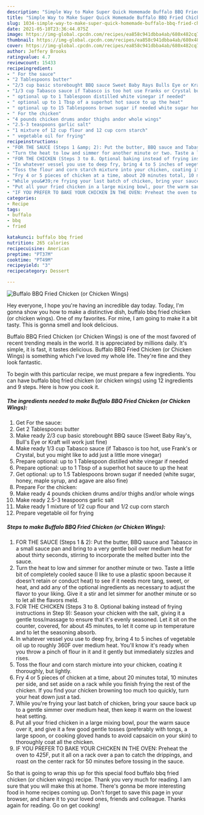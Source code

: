```yaml
---
description: "Simple Way to Make Super Quick Homemade Buffalo BBQ Fried Chicken (or Chicken Wings)"
title: "Simple Way to Make Super Quick Homemade Buffalo BBQ Fried Chicken (or Chicken Wings)"
slug: 1034-simple-way-to-make-super-quick-homemade-buffalo-bbq-fried-chicken-or-chicken-wings
date: 2021-05-10T23:36:44.075Z
image: https://img-global.cpcdn.com/recipes/ea858c941dbba4ab/680x482cq70/buffalo-bbq-fried-chicken-or-chicken-wings-recipe-main-photo.jpg
thumbnail: https://img-global.cpcdn.com/recipes/ea858c941dbba4ab/680x482cq70/buffalo-bbq-fried-chicken-or-chicken-wings-recipe-main-photo.jpg
cover: https://img-global.cpcdn.com/recipes/ea858c941dbba4ab/680x482cq70/buffalo-bbq-fried-chicken-or-chicken-wings-recipe-main-photo.jpg
author: Jeffery Brooks
ratingvalue: 4.7
reviewcount: 15433
recipeingredient:
- " For the sauce"
- "2 Tablespoons butter"
- "2/3 cup basic storebought BBQ sauce Sweet Baby Rays Bulls Eye or Kraft will work just fine"
- "1/3 cup Tabasco sauce if Tabasco is too hot use Franks or Crystal but you might like to add just a little more vinegar"
- " optional up to 1 Tablespoon distilled white vinegar if needed"
- " optional up to 1 Tbsp of a superhot hot sauce to up the heat"
- " optional up to 15 Tablespoons brown sugar if needed white sugar honey maple syrup and agave are also fine"
- " For the chicken"
- "4 pounds chicken drums andor thighs andor whole wings"
- "2.5-3 teaspoons garlic salt"
- "1 mixture of 12 cup flour and 12 cup corn starch"
- " vegetable oil for frying"
recipeinstructions:
- "FOR THE SAUCE (Steps 1 &amp; 2): Put the butter, BBQ sauce and Tabasco in a small sauce pan and bring to a very gentle boil over medium heat for about thirty seconds, stirring to incorporate the melted butter into the sauce."
- "Turn the heat to low and simmer for another minute or two. Taste a little bit of completely cooled sauce (I like to use a plastic spoon because it doesn&#39;t retain or conduct heat) to see if it needs more tang, sweet, or heat, and add any of the optional ingredients as necessary to adjust the flavor to your liking. Give it a stir and let simmer for another minute or so to let all the flavors meld."
- "FOR THE CHICKEN (Steps 3 to 8. Optional baking instead of frying instructions in Step 9): Season your chicken with the salt, giving it a gentle toss/massage to ensure that it&#39;s evenly seasoned. Let it sit on the counter, covered, for about 45 minutes, to let it come up in temperature and to let the seasoning absorb."
- "In whatever vessel you use to deep fry, bring 4 to 5 inches of vegetable oil up to roughly 360F over medium heat. You&#39;ll know it&#39;s ready when you throw a pinch of flour in it and it gently but immediately sizzles and rises."
- "Toss the flour and corn starch mixture into your chicken, coating it thoroughly, but lightly."
- "Fry 4 or 5 pieces of chicken at a time, about 20 minutes total, 10 minutes per side, and set aside on a rack while you finish frying the rest of the chicken. If you find your chicken browning too much too quickly, turn your heat down just a tad."
- "While you&#39;re frying your last batch of chicken, bring your sauce back up to a gentle simmer over medium heat, then keep it warm on the lowest heat setting."
- "Put all your fried chicken in a large mixing bowl, pour the warm sauce over it, and give it a few good gentle tosses (preferably with tongs, a large spoon, or cooking gloved hands to avoid capsaicin on your skin) to thoroughly coat all the chicken."
- "IF YOU PREFER TO BAKE YOUR CHICKEN IN THE OVEN: Preheat the oven to 425F, put it all on a rack over a pan to catch the drippings, and roast on the center rack for 50 minutes before tossing in the sauce."
categories:
- Recipe
tags:
- buffalo
- bbq
- fried

katakunci: buffalo bbq fried 
nutrition: 265 calories
recipecuisine: American
preptime: "PT37M"
cooktime: "PT49M"
recipeyield: "3"
recipecategory: Dessert

---
```



![Buffalo BBQ Fried Chicken (or Chicken Wings)](https://img-global.cpcdn.com/recipes/ea858c941dbba4ab/680x482cq70/buffalo-bbq-fried-chicken-or-chicken-wings-recipe-main-photo.jpg)

Hey everyone, I hope you're having an incredible day today. Today, I'm gonna show you how to make a distinctive dish, buffalo bbq fried chicken (or chicken wings). One of my favorites. For mine, I am going to make it a bit tasty. This is gonna smell and look delicious.

Buffalo BBQ Fried Chicken (or Chicken Wings) is one of the most favored of recent trending meals in the world. It is appreciated by millions daily. It's simple, it is fast, it tastes delicious. Buffalo BBQ Fried Chicken (or Chicken Wings) is something which I've loved my whole life. They're fine and they look fantastic.




To begin with this particular recipe, we must prepare a few ingredients. You can have buffalo bbq fried chicken (or chicken wings) using 12 ingredients and 9 steps. Here is how you cook it.

<!--inarticleads1-->

##### The ingredients needed to make Buffalo BBQ Fried Chicken (or Chicken Wings):

1. Get  For the sauce:
1. Get 2 Tablespoons butter
1. Make ready 2/3 cup basic storebought BBQ sauce (Sweet Baby Ray&#39;s, Bull&#39;s Eye or Kraft will work just fine)
1. Make ready 1/3 cup Tabasco sauce (if Tabasco is too hot, use Frank&#39;s or Crystal, but you might like to add just a little more vinegar)
1. Prepare  optional: up to 1 Tablespoon distilled white vinegar if needed
1. Prepare  optional: up to 1 Tbsp of a superhot hot sauce to up the heat
1. Get  optional: up to 1.5 Tablespoons brown sugar if needed (white sugar, honey, maple syrup, and agave are also fine)
1. Prepare  For the chicken:
1. Make ready 4 pounds chicken drums and/or thighs and/or whole wings
1. Make ready 2.5-3 teaspoons garlic salt
1. Make ready 1 mixture of 1/2 cup flour and 1/2 cup corn starch
1. Prepare  vegetable oil for frying




<!--inarticleads2-->

##### Steps to make Buffalo BBQ Fried Chicken (or Chicken Wings):

1. FOR THE SAUCE (Steps 1 &amp; 2): Put the butter, BBQ sauce and Tabasco in a small sauce pan and bring to a very gentle boil over medium heat for about thirty seconds, stirring to incorporate the melted butter into the sauce.
1. Turn the heat to low and simmer for another minute or two. Taste a little bit of completely cooled sauce (I like to use a plastic spoon because it doesn&#39;t retain or conduct heat) to see if it needs more tang, sweet, or heat, and add any of the optional ingredients as necessary to adjust the flavor to your liking. Give it a stir and let simmer for another minute or so to let all the flavors meld.
1. FOR THE CHICKEN (Steps 3 to 8. Optional baking instead of frying instructions in Step 9): Season your chicken with the salt, giving it a gentle toss/massage to ensure that it&#39;s evenly seasoned. Let it sit on the counter, covered, for about 45 minutes, to let it come up in temperature and to let the seasoning absorb.
1. In whatever vessel you use to deep fry, bring 4 to 5 inches of vegetable oil up to roughly 360F over medium heat. You&#39;ll know it&#39;s ready when you throw a pinch of flour in it and it gently but immediately sizzles and rises.
1. Toss the flour and corn starch mixture into your chicken, coating it thoroughly, but lightly.
1. Fry 4 or 5 pieces of chicken at a time, about 20 minutes total, 10 minutes per side, and set aside on a rack while you finish frying the rest of the chicken. If you find your chicken browning too much too quickly, turn your heat down just a tad.
1. While you&#39;re frying your last batch of chicken, bring your sauce back up to a gentle simmer over medium heat, then keep it warm on the lowest heat setting.
1. Put all your fried chicken in a large mixing bowl, pour the warm sauce over it, and give it a few good gentle tosses (preferably with tongs, a large spoon, or cooking gloved hands to avoid capsaicin on your skin) to thoroughly coat all the chicken.
1. IF YOU PREFER TO BAKE YOUR CHICKEN IN THE OVEN: Preheat the oven to 425F, put it all on a rack over a pan to catch the drippings, and roast on the center rack for 50 minutes before tossing in the sauce.




So that is going to wrap this up for this special food buffalo bbq fried chicken (or chicken wings) recipe. Thank you very much for reading. I am sure that you will make this at home. There's gonna be more interesting food in home recipes coming up. Don't forget to save this page in your browser, and share it to your loved ones, friends and colleague. Thanks again for reading. Go on get cooking!
